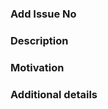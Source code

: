 ### Add Issue No
<!-- Add Issue No Ex.#1234 -->


### Description
<!-- ✍️ Summarize your changes in one or two sentences -->



### Motivation
<!-- ❓ Why are you making these changes and how do they help readers? -->


### Additional details
<!-- 🔗 Link to Screenshot, Changes or other for more context -->